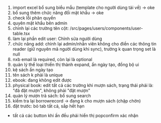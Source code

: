 1. import excel bổ sung biểu mẫu (template cho người dùng tải về) -> oke
14. bổ sung thêm chức năng đổi mật khẩu -> oke
15. check lỗi phân quyền
16. quyên mật khẩu bên admin
2. chỉnh lại các trường tên cột: /src/pages/users/components/user-table.tsx
3. làm lại phần edit user: Chỉnh sửa người dùng
4. chức năng add: chỉnh lại admin/nhân viên không cho điền các thông tin reader (giữ nguyên mã người dùng khi sync), trường k quan trọng set là null
5. nxb email là required, còn lại là optional
6. quản lý thể loại thiển thị thành expand, ẩn ngày tạo, đồng bộ ui
7. kệ sách ẩn ngày tạo
8. tên sách k phải là unique
9. ebook: đang không edit được
10. physical book: edit tất cả các trường
khi mượn sách, trạng thái phải là: "đã đặt mượn", không phải "đặt mượn"
11. quản lý mượn trả sách: bổ sung search
12. kiểm tra lại borrowrecord -> đang k cho mượn sách (chập chờn)
13. đặt trước: bỏ tab tất cả, sắp hết hạn
  - tất cả các button khi ấn đều phải hiển thị popconfirm xác nhận